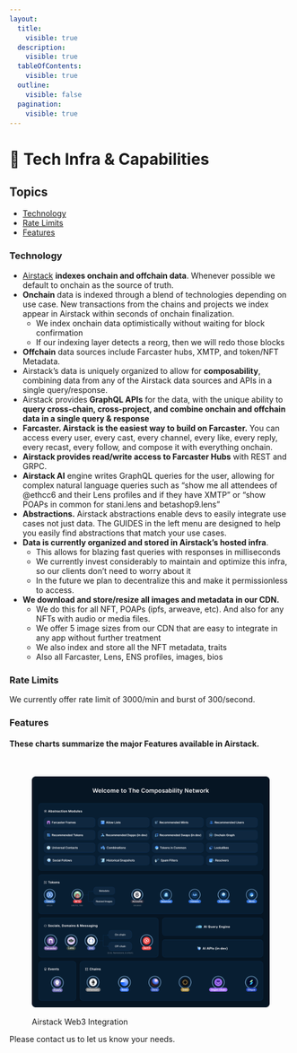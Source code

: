 ```yaml
---
layout:
  title:
    visible: true
  description:
    visible: true
  tableOfContents:
    visible: true
  outline:
    visible: false
  pagination:
    visible: true
---
```


# 🚦 Tech Infra & Capabilities

## Topics

* [Technology](api-capabilities.md#technology)
* [Rate Limits](api-capabilities.md#rate-limits)
* [Features](api-capabilities.md#features)

### Technology

* [Airstack](https://app.airstack.xyz) **indexes onchain and offchain data**. Whenever possible we default to onchain as the source of truth.
* **Onchain** data is indexed through a blend of technologies depending on use case. New transactions from the chains and projects we index appear in Airstack within seconds of onchain finalization.
  * We index onchain data optimistically without waiting for block confirmation
  * If our indexing layer detects a reorg, then we will redo those blocks
* **Offchain** data sources include Farcaster hubs, XMTP, and token/NFT Metadata.
* Airstack’s data is uniquely organized to allow for **composability**, combining data from any of the Airstack data sources and APIs in a single query/response.
* Airstack provides **GraphQL APIs** for the data, with the unique ability to **query cross-chain, cross-project, and combine onchain and offchain data in a single query & response**
* **Farcaster. Airstack is the easiest way to build on Farcaster.** You can access every user, every cast, every channel, every like, every reply, every recast, every follow, and compose it with everything onchain.
* **Airstack provides read/write access to Farcaster Hubs** with REST and GRPC.
* **Airstack AI** engine writes GraphQL queries for the user, allowing for complex natural language queries such as “show me all attendees of @ethcc6 and their Lens profiles and if they have XMTP” or “show POAPs in common for stani.lens and betashop9.lens”
* **Abstractions.** Airstack abstractions enable devs to easily integrate use cases not just data. The GUIDES in the left menu are designed to help you easily find abstractions that match your use cases.
* **Data is currently organized and stored in Airstack’s hosted infra**.
  * This allows for blazing fast queries with responses in milliseconds
  * We currently invest considerably to maintain and optimize this infra, so our clients don’t need to worry about it
  * In the future we plan to decentralize this and make it permissionless to access.
* **We download and store/resize all images and metadata in our CDN.**
  * We do this for all NFT, POAPs (ipfs, arweave, etc). And also for any NFTs with audio or media files.
  * We offer 5 image sizes from our CDN that are easy to integrate in any app without further treatment
  * We also index and store all the NFT metadata, traits
  * Also all Farcaster, Lens, ENS profiles, images, bios

### Rate Limits

We currently offer rate limit of 3000/min and burst of 300/second.

### Features

#### These charts summarize the major Features available in Airstack. 

<figure><img src="../.gitbook/assets/Screenshot 2024-04-11 at 12.40.42 PM.png" alt=""><figcaption></figcaption></figure>

<figure><img src="../.gitbook/assets/Welcome to The Composability Network-min 2.png" alt=""><figcaption><p>Airstack Web3 Integration</p></figcaption></figure>

Please contact us to let us know your needs.
